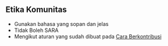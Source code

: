 ## Etika Komunitas

* Gunakan bahasa yang sopan dan jelas
* Tidak Boleh SARA
* Mengikut aturan yang sudah dibuat pada [Cara Berkontribusi](CONTRIBUTING.md)